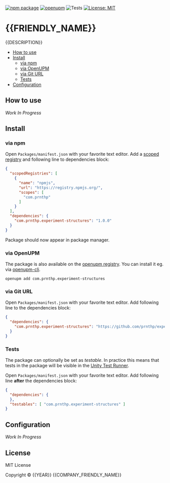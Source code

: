 [![npm package](https://img.shields.io/npm/v/com.prnthp.experiment-structures)](https://www.npmjs.com/package/com.prnthp.experiment-structures)
[![openupm](https://img.shields.io/npm/v/com.prnthp.experiment-structures?label=openupm&registry_uri=https://package.openupm.com)](https://openupm.com/packages/com.prnthp.experiment-structures/)
![Tests](https://github.com/prnthp/experiment-structures/workflows/Tests/badge.svg)
[![License: MIT](https://img.shields.io/badge/License-MIT-green.svg)](https://opensource.org/licenses/MIT)

# {{FRIENDLY_NAME}}

{{DESCRIPTION}}

- [How to use](#how-to-use)
- [Install](#install)
  - [via npm](#via-npm)
  - [via OpenUPM](#via-openupm)
  - [via Git URL](#via-git-url)
  - [Tests](#tests)
- [Configuration](#configuration)

<!-- toc -->

## How to use

*Work In Progress*

## Install

### via npm

Open `Packages/manifest.json` with your favorite text editor. Add a [scoped registry](https://docs.unity3d.com/Manual/upm-scoped.html) and following line to dependencies block:
```json
{
  "scopedRegistries": [
    {
      "name": "npmjs",
      "url": "https://registry.npmjs.org/",
      "scopes": [
        "com.prnthp"
      ]
    }
  ],
  "dependencies": {
    "com.prnthp.experiment-structures": "1.0.0"
  }
}
```
Package should now appear in package manager.

### via OpenUPM

The package is also available on the [openupm registry](https://openupm.com/packages/com.prnthp.experiment-structures). You can install it eg. via [openupm-cli](https://github.com/openupm/openupm-cli).

```
openupm add com.prnthp.experiment-structures
```

### via Git URL

Open `Packages/manifest.json` with your favorite text editor. Add following line to the dependencies block:
```json
{
  "dependencies": {
    "com.prnthp.experiment-structures": "https://github.com/prnthp/experiment-structures.git"
  }
}
```

### Tests

The package can optionally be set as *testable*.
In practice this means that tests in the package will be visible in the [Unity Test Runner](https://docs.unity3d.com/2017.4/Documentation/Manual/testing-editortestsrunner.html).

Open `Packages/manifest.json` with your favorite text editor. Add following line **after** the dependencies block:
```json
{
  "dependencies": {
  },
  "testables": [ "com.prnthp.experiment-structures" ]
}
```

## Configuration

*Work In Progress*

## License

MIT License

Copyright © {{YEAR}} {{COMPANY_FRIENDLY_NAME}}
